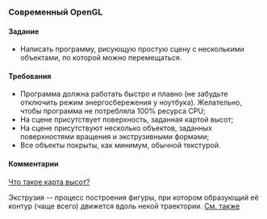 ### Современный OpenGL
#### Задание
* Написать программу, рисующую простую сцену с несколькими объектами, по которой можно перемещаться.

#### Требования
* Программа должна работать быстро и плавно (не забудьте отключить режим энергосбережения у ноутбука). Желательно, чтобы программа не потребляла 100% ресурса CPU;
* На сцене присутствует поверхность, заданная картой высот;
* На сцене присутствуют несколько объектов, заданных поверхностями вращения и экструзивными формами;
* Все объекты покрыты, как минимум, обычной текстурой.

#### Комментарии
[Что такое карта высот?](https://ru.wikipedia.org/wiki/%D0%9F%D0%BE%D0%BB%D0%B5_%D0%B2%D1%8B%D1%81%D0%BE%D1%82)

Экструзия -- процесс построения фигуры, при котором образующий её контур (чаще всего) движется вдоль некой траектории. [См. также](https://ru.wikipedia.org/wiki/%D0%AD%D0%BA%D1%81%D1%82%D1%80%D1%83%D0%B7%D0%B8%D1%8F_(%D1%82%D0%B5%D1%85%D0%BD%D0%BE%D0%BB%D0%BE%D0%B3%D0%B8%D1%87%D0%B5%D1%81%D0%BA%D0%B8%D0%B9_%D0%BF%D1%80%D0%BE%D1%86%D0%B5%D1%81%D1%81))
